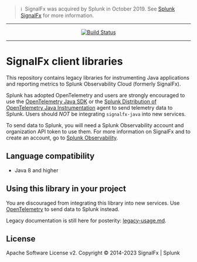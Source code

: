 >ℹ️&nbsp;&nbsp;SignalFx was acquired by Splunk in October 2019. See [Splunk SignalFx](https://www.splunk.com/en_us/investor-relations/acquisitions/signalfx.html) for more information.

---

<p align="center">
  <a href="https://github.com/signalfx/signalfx-java/actions?query=workflow%3A%22CI+build%22">
    <img alt="Build Status" src="https://github.com/signalfx/signalfx-java/actions/workflows/ci.yaml/badge.svg">
  </a>
</p>

---

# SignalFx client libraries

This repository contains legacy libraries for instrumenting Java applications and
reporting metrics to Splunk Observability Cloud (formerly SignalFx).

Splunk has adopted OpenTelemetry and users are strongly encouraged to use the 
[OpenTelemetry Java SDK](https://github.com/open-telemetry/opentelemetry-java) or
the [Splunk Distribution of OpenTelemetry Java Instrumentation](https://github.com/signalfx/splunk-otel-java)
agent to send telemetry data to Splunk. Users should *NOT* be integrating `signalfx-java` 
into new services.

To send data to Splunk, you will need a Splunk Observability account and organization
API token to use them. For more information on SignalFx and to create an
account, go to [Splunk Observability](https://www.splunk.com/en_us/products/observability.html).

## Language compatibility

* Java 8 and higher

## Using this library in your project

You are discouraged from integrating this library into new services. 
Use [OpenTelemetry](https://github.com/open-telemetry/opentelemetry-java) to send data 
to Splunk instead.

Legacy documentation is still here for posterity: [legacy-usage.md](legacy-usage.md). 

## License

Apache Software License v2. Copyright © 2014-2023 SignalFx | Splunk

